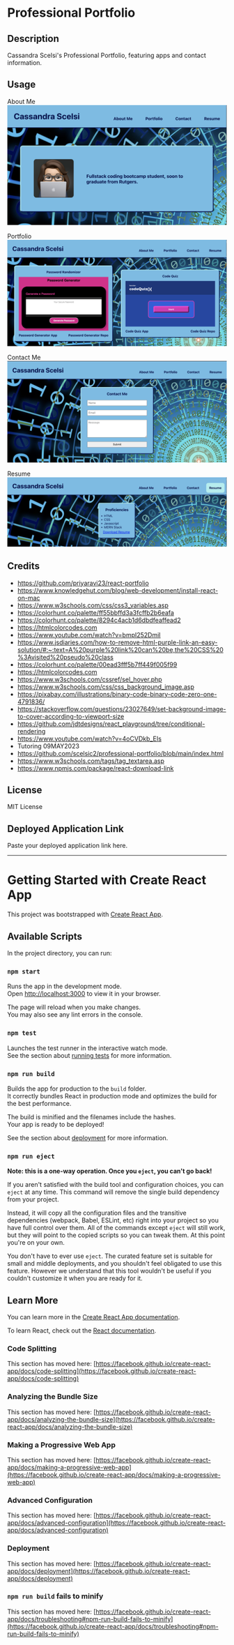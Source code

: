 # Professional Portfolio

## Description

Cassandra Scelsi's Professional Portfolio, featuring apps and contact information.

## Usage

About Me
![about me screenshot](./src/assets/images/s1.png)

Portfolio
![portfolio me screenshot](./src/assets/images/s2.png)

Contact Me
![contact me screenshot](./src/assets/images/s3.png)

Resume
![resume me screenshot](./src/assets/images/s4.png)


## Credits

- https://github.com/priyaravi23/react-portfolio
- https://www.knowledgehut.com/blog/web-development/install-react-on-mac
- https://www.w3schools.com/css/css3_variables.asp
- https://colorhunt.co/palette/ff55bbffd3a3fcffb2b6eafa
- https://colorhunt.co/palette/8294c4acb1d6dbdfeaffead2
- https://htmlcolorcodes.com
- https://www.youtube.com/watch?v=bmpI252DmiI
- https://www.jsdiaries.com/how-to-remove-html-purple-link-an-easy-solution/#:~:text=A%20purple%20link%20can%20be,the%20CSS%20%3Avisited%20pseudo%20class
- https://colorhunt.co/palette/00ead3fff5b7ff449f005f99
- https://htmlcolorcodes.com
- https://www.w3schools.com/cssref/sel_hover.php
- https://www.w3schools.com/css/css_background_image.asp
- https://pixabay.com/illustrations/binary-code-binary-code-zero-one-4791836/
- https://stackoverflow.com/questions/23027649/set-background-image-to-cover-according-to-viewport-size
- https://github.com/jdtdesigns/react_playground/tree/conditional-rendering
- https://www.youtube.com/watch?v=4oCVDkb_EIs
- Tutoring 09MAY2023
- https://github.com/scelsic2/professional-portfolio/blob/main/index.html
- https://www.w3schools.com/tags/tag_textarea.asp
- https://www.npmjs.com/package/react-download-link

## License

MIT License

## Deployed Application Link

Paste your deployed application link here.

---


# Getting Started with Create React App

This project was bootstrapped with [Create React App](https://github.com/facebook/create-react-app).

## Available Scripts

In the project directory, you can run:

### `npm start`

Runs the app in the development mode.\
Open [http://localhost:3000](http://localhost:3000) to view it in your browser.

The page will reload when you make changes.\
You may also see any lint errors in the console.

### `npm test`

Launches the test runner in the interactive watch mode.\
See the section about [running tests](https://facebook.github.io/create-react-app/docs/running-tests) for more information.

### `npm run build`

Builds the app for production to the `build` folder.\
It correctly bundles React in production mode and optimizes the build for the best performance.

The build is minified and the filenames include the hashes.\
Your app is ready to be deployed!

See the section about [deployment](https://facebook.github.io/create-react-app/docs/deployment) for more information.

### `npm run eject`

**Note: this is a one-way operation. Once you `eject`, you can't go back!**

If you aren't satisfied with the build tool and configuration choices, you can `eject` at any time. This command will remove the single build dependency from your project.

Instead, it will copy all the configuration files and the transitive dependencies (webpack, Babel, ESLint, etc) right into your project so you have full control over them. All of the commands except `eject` will still work, but they will point to the copied scripts so you can tweak them. At this point you're on your own.

You don't have to ever use `eject`. The curated feature set is suitable for small and middle deployments, and you shouldn't feel obligated to use this feature. However we understand that this tool wouldn't be useful if you couldn't customize it when you are ready for it.

## Learn More

You can learn more in the [Create React App documentation](https://facebook.github.io/create-react-app/docs/getting-started).

To learn React, check out the [React documentation](https://reactjs.org/).

### Code Splitting

This section has moved here: [https://facebook.github.io/create-react-app/docs/code-splitting](https://facebook.github.io/create-react-app/docs/code-splitting)

### Analyzing the Bundle Size

This section has moved here: [https://facebook.github.io/create-react-app/docs/analyzing-the-bundle-size](https://facebook.github.io/create-react-app/docs/analyzing-the-bundle-size)

### Making a Progressive Web App

This section has moved here: [https://facebook.github.io/create-react-app/docs/making-a-progressive-web-app](https://facebook.github.io/create-react-app/docs/making-a-progressive-web-app)

### Advanced Configuration

This section has moved here: [https://facebook.github.io/create-react-app/docs/advanced-configuration](https://facebook.github.io/create-react-app/docs/advanced-configuration)

### Deployment

This section has moved here: [https://facebook.github.io/create-react-app/docs/deployment](https://facebook.github.io/create-react-app/docs/deployment)

### `npm run build` fails to minify

This section has moved here: [https://facebook.github.io/create-react-app/docs/troubleshooting#npm-run-build-fails-to-minify](https://facebook.github.io/create-react-app/docs/troubleshooting#npm-run-build-fails-to-minify)

